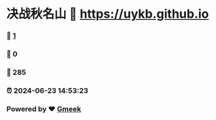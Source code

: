 # 决战秋名山 :link: https://uykb.github.io 
### :page_facing_up: [1](https://uykb.github.io/tag.html) 
### :speech_balloon: 0 
### :hibiscus: 285 
### :alarm_clock: 2024-06-23 14:53:23 
### Powered by :heart: [Gmeek](https://github.com/Meekdai/Gmeek)
